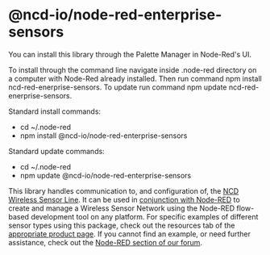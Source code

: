 # @ncd-io/node-red-enterprise-sensors

You can install this library through the Palette Manager in Node-Red's UI.

To install through the command line navigate inside .node-red directory on a computer with Node-Red already installed. Then run command npm install ncd-red-enerprise-sensors.  To update run command npm update ncd-red-enerprise-sensors.

Standard install commands:
* cd ~/.node-red
* npm install @ncd-io/node-red-enterprise-sensors

Standard update commands:
* cd ~/.node-red
* npm update @ncd-io/node-red-enterprise-sensors

This library handles communication to, and configuration of, the [NCD Wireless Sensor Line](https://ncd.io/wireless-enterprise-line/). It can be used in [conjunction with Node-RED](https://ncd.io/node-red-wireless-sensors/) to create and manage a Wireless Sensor Network using the Node-RED flow-based development tool on any platform. For specific examples of different sensor types using this package, check out the resources tab of the [appropriate product page](https://store.ncd.io/?fwp_main_facet=enterprise-solutions). If you cannot find an example, or need further assistance, check out the [Node-RED section of our forum](https://community.ncd.io/c/node-red).

